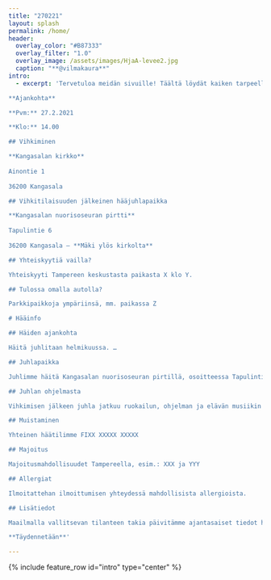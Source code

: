 ```yaml
---
title: "270221"
layout: splash
permalink: /home/
header:
  overlay_color: "#B87333"
  overlay_filter: "1.0"
  overlay_image: /assets/images/HjaA-levee2.jpg
  caption: "**@vilmakaura**"
intro: 
  - excerpt: 'Tervetuloa meidän sivuille! Täältä löydät kaiken tarpeellisen tiedon hääjuhlaamme liittyen.  

**Ajankohta**  

**Pvm:** 27.2.2021

**Klo:** 14.00

## Vihkiminen

**Kangasalan kirkko**  
  
Ainontie 1  
  
36200 Kangasala

## Vihkitilaisuuden jälkeinen hääjuhlapaikka

**Kangasalan nuorisoseuran pirtti**  
  
Tapulintie 6  
  
36200 Kangasala – **Mäki ylös kirkolta**

## Yhteiskyytiä vailla?

Yhteiskyyti Tampereen keskustasta paikasta X klo Y.

## Tulossa omalla autolla?

Parkkipaikkoja ympäriinsä, mm. paikassa Z

# Hääinfo

## Häiden ajankohta

Häitä juhlitaan helmikuussa. …

## Juhlapaikka

Juhlimme häitä Kangasalan nuorisoseuran pirtillä, osoitteessa Tapulintie 6. Matka kirkolta juhlapaikalle on lyhyt, mutta mäkinen. Juhlapaikalla on rajallisesti paikoitustilaa.

## Juhlan ohjelmasta

Vihkimisen jälkeen juhla jatkuu ruokailun, ohjelman ja elävän musiikin tahdissa. …

## Muistaminen

Yhteinen häätilimme FIXX XXXXX XXXXX

## Majoitus

Majoitusmahdollisuudet Tampereella, esim.: XXX ja YYY

## Allergiat

Ilmoitattehan ilmoittumisen yhteydessä mahdollisista allergioista.

## Lisätiedot

Maailmalla vallitsevan tilanteen takia päivitämme ajantasaiset tiedot hääjuhlastamme tälle sivustolle.

**Täydennetään**'

---
```


{% include feature_row id="intro" type="center" %}
